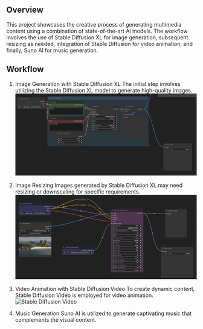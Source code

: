 ## Overview
This project showcases the creative process of generating multimedia content using a combination of state-of-the-art AI models. The workflow involves the use of Stable Diffusion XL for image generation, subsequent resizing as needed, integration of Stable Diffusion for video animation, and finally, Suno AI for music generation.

## Workflow

1. Image Generation with Stable Diffusion XL
The initial step involves utilizing the Stable Diffusion XL model to generate high-quality images.
![Stable Diffusion XL Image](images/workflow1.png)

2. Image Resizing
Images generated by Stable Diffusion XL may need resizing or downscaling for specific requirements.
![Image Upscaling](images/workflow2.png)

3. Video Animation with Stable Diffusion Video
To create dynamic content, Stable Diffusion Video is employed for video animation.
![Stable Diffusion Video](videos/workflow3.png)

4. Music Generation
Suno AI is utilized to generate captivating music that complements the visual content.
